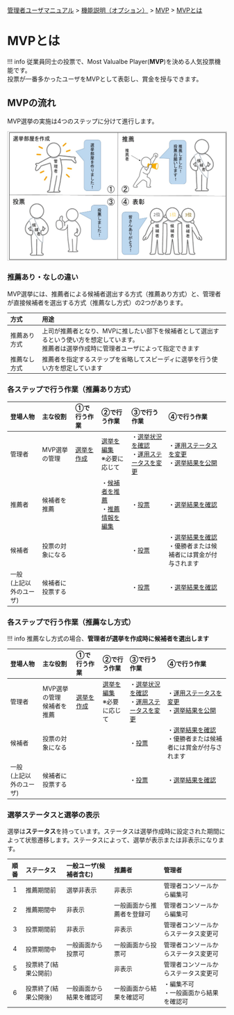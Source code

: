 [管理者ユーザマニュアル](../../../管理者機能/) > [機能説明（オプション）](../../../管理者機能/#_29) > [MVP](../../../管理者機能/Mvp/) > [MVPとは](#)
# MVPとは

!!! info
    従業員同士の投票で、Most Valualbe Player(**MVP**)を決める人気投票機能です。<br>
    投票が一番多かったユーザをMVPとして表彰し、賞金を授与できます。

## MVPの流れ
MVP選挙の実施は4つのステップに分けて進行します。

<a href="../../../images/mvp/0-1.png" data-lightbox="スクリーンショット" data-title="スクリーンショット">
    <img src="../../../images/mvp/0-1.png" style="border: solid 1px #ccc; width: 800px;" />
</a>


### 推薦あり・なしの違い
MVP選挙には、推薦者による候補者選出する方式（推薦あり方式）と、管理者が直接候補者を選出する方式（推薦なし方式）の2つがあります。

| 方式         | 用途                                                                                                                                              |
| :----------- | :------------------------------------------------------------------------------------------------------------------------------------------------ |
| 推薦あり方式 | 上司が推薦者となり、MVPに推したい部下を候補者として選出するという使い方を想定しています。<br>推薦者は選挙作成時に管理者ユーザによって指定できます |
| 推薦なし方式 | 推薦者を指定するステップを省略してスピーディに選挙を行う使い方を想定しています                                                                    |

### 各ステップで行う作業（推薦あり方式）
| 登場人物                   | 主な役割         | ①で行う作業                   | ②で行う作業                                        | ③で行う作業                                                                         | ④で行う作業                                                                                   |
| :------------------------- | :--------------- | :---------------------------- | :------------------------------------------------- | :---------------------------------------------------------------------------------- | :-------------------------------------------------------------------------------------------- |
| 管理者                     | MVP選挙の管理    | [選挙を作成](../Mvp/mvp01.md) | [選挙を編集](../Mvp/mvp01.md#_10)<br>※必要に応じて | ・[選挙状況を確認](../Mvp/mvp02.md)<br>・[運用ステータスを変更](../Mvp/mvp02.md#_7) | ・[運用ステータスを変更](../Mvp/mvp02.md#_7) <br>・[選挙結果を公開](../Mvp/mvp02.md#_13)      |
| 推薦者                     | 候補者を推薦     |                               | ・[候補者を推薦](../../一般機能/Mvp/mvp12.md)<br>・[推薦情報を編集](../../一般機能/Mvp/mvp12.md)             | ・[投票](../../一般機能/Mvp/mvp13.md)                                               | ・[選挙結果を確認](../../一般機能/Mvp/mvp14.md)                                               |
| 候補者                     | 投票の対象になる |                               |                                                    | ・[投票](../../一般機能/Mvp/mvp13.md)                                               | ・[選挙結果を確認](../../一般機能/Mvp/mvp14.md)<br>・優勝者または候補者には賞金が付与されます |
| 一般<br>(上記以外のユーザ) | 候補者に投票する |                               |                                                    | ・[投票](../../一般機能/Mvp/mvp13.md)                                               | ・[選挙結果を確認](../../一般機能/Mvp/mvp14.md)                                               |


### 各ステップで行う作業（推薦なし方式）
!!! info
    推薦なし方式の場合、**管理者が選挙を作成時に候補者を選出します**

| 登場人物                   | 主な役割                      | ①で行う作業                   | ②で行う作業                                        | ③で行う作業                                                     | ④で行う作業                                                                                   |
| :------------------------- | :---------------------------- | :---------------------------- | :------------------------------------------------- | :-------------------------------------------------------------- | :-------------------------------------------------------------------------------------------- |
| 管理者                     | MVP選挙の管理<br>候補者を推薦 | [選挙を作成](../Mvp/mvp01.md) | [選挙を編集](../Mvp/mvp01.md#_10)<br>※必要に応じて | ・[選挙状況を確認](../Mvp/mvp02.md)<br>・[運用ステータスを変更](../Mvp/mvp02.md#_11) | ・[運用ステータスを変更](../Mvp/mvp02.md#_11) <br>・[選挙結果を公開](../Mvp/mvp02.md#_13)                          |
| 候補者                     | 投票の対象になる              |                               |                                                    | ・[投票](../../一般機能/Mvp/mvp13.md)                           | ・[選挙結果を確認](../../一般機能/Mvp/mvp14.md)<br>・優勝者または候補者には賞金が付与されます |
| 一般<br>(上記以外のユーザ) | 候補者に投票する              |                               |                                                    | ・[投票](../../一般機能/Mvp/mvp13.md)                           | ・[選挙結果を確認](../../一般機能/Mvp/mvp14.md)                                               |


### 選挙ステータスと選挙の表示

選挙は**ステータス**を持っています。ステータスは選挙作成時に設定された期間によって状態遷移します。ステータスによって、選挙が表示または非表示になります。

| 順番  | ステータス           | 一般ユーザ(候補者含む)   | 推薦者                     | 管理者                                   |
| :---: | :------------------- | :----------------------- | :------------------------- | :--------------------------------------- |
|   1   | 推薦期間前           | 選挙非表示               | 非表示                     | 管理者コンソールから編集可               |
|   2   | 推薦期間中           | 非表示                   | 一般画面から推薦者を登録可 | 管理者コンソールから編集可               |
|   3   | 投票期間前           | 非表示                   | 非表示                     | 管理者コンソールからステータス変更可     |
|   4   | 投票期間中           | 一般画面から投票可       | 一般画面から投票可         | 管理者コンソールからステータス変更可     |
|   5   | 投票終了(結果公開前) |                          | 非表示                     | 管理者コンソールからステータス変更可     |
|   6   | 投票終了(結果公開後) | 一般画面から結果を確認可 | 一般画面から結果を確認可   | ・編集不可<br>・一般画面から結果を確認可 |

